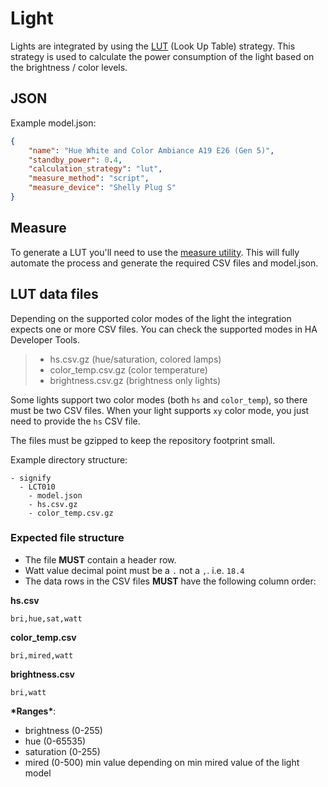 # Light

Lights are integrated by using the [LUT](../../strategies/lut.md) (Look Up Table) strategy.
This strategy is used to calculate the power consumption of the light based on the brightness / color levels.

## JSON

Example model.json:

```json
{
    "name": "Hue White and Color Ambiance A19 E26 (Gen 5)",
    "standby_power": 0.4,
    "calculation_strategy": "lut",
    "measure_method": "script",
    "measure_device": "Shelly Plug S"
}
```

## Measure

To generate a LUT you'll need to use the [measure utility](../../contributing/measure.md).
This will fully automate the process and generate the required CSV files and model.json.

## LUT data files

Depending on the supported color modes of the light the integration expects one or more CSV files.
You can check the supported modes in HA Developer Tools.

> - hs.csv.gz (hue/saturation, colored lamps)
> - color_temp.csv.gz (color temperature)
> - brightness.csv.gz (brightness only lights)

Some lights support two color modes (both `hs` and `color_temp`), so there must be two CSV files.
When your light supports `xy` color mode, you just need to provide the `hs` CSV file.

The files must be gzipped to keep the repository footprint small.

Example directory structure:

```
- signify
  - LCT010
    - model.json
    - hs.csv.gz
    - color_temp.csv.gz
```

### Expected file structure

- The file **MUST** contain a header row.
- Watt value decimal point must be a `.` not a `,`. i.e. `18.4`
- The data rows in the CSV files **MUST** have the following column order:

**hs.csv**

```text
bri,hue,sat,watt
```

**color_temp.csv**

```text
bri,mired,watt
```

**brightness.csv**

```text
bri,watt
```

**\*Ranges\***:

- brightness (0-255)
- hue (0-65535)
- saturation (0-255)
- mired (0-500)  min value depending on min mired value of the light model

